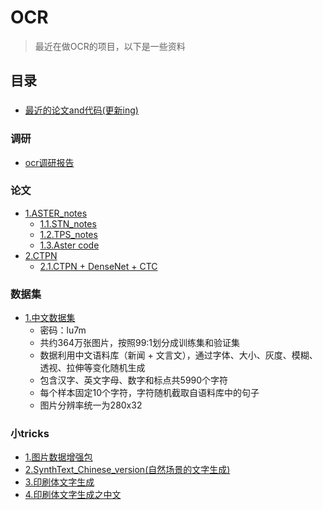 # OCR
>最近在做OCR的项目，以下是一些资料
## 目录 
###
* [最近的论文and代码(更新ing)](https://github.com/hwalsuklee/awesome-deep-text-detection-recognition)
### 调研
* [ocr调研报告](./Documents/基于深度学习的场景文本识别调研.pptx)
### 论文
* [1.ASTER_notes](./Documents/ASTER_notes.pptx)
  * [1.1.STN_notes](./Documents/STN_notes.pdf)
  * [1.2.TPS_notes](./Documents/TPS_notes.docx)
  * [1.3.Aster code](https://github.com/bgshih/aster)
* [2.CTPN](https://github.com/eragonruan/text-detection-ctpn)
  * [2.1.CTPN + DenseNet + CTC](https://github.com/binaoye/chinese_ocr-master)
### 数据集
* [1.中文数据集](https://pan.baidu.com/s/1QkI7kjah8SPHwOQ40rS1Pw)
  * 密码：lu7m
  * 共约364万张图片，按照99:1划分成训练集和验证集
  * 数据利用中文语料库（新闻 + 文言文），通过字体、大小、灰度、模糊、透视、拉伸等变化随机生成
  * 包含汉字、英文字母、数字和标点共5990个字符
  * 每个样本固定10个字符，字符随机截取自语料库中的句子
  * 图片分辨率统一为280x32
### 小tricks
* [1.图片数据增强包](https://github.com/albu/albumentations)
* [2.SynthText_Chinese_version(自然场景的文字生成)](https://github.com/JarveeLee/SynthText_Chinese_version)
* [3.印刷体文字生成](https://github.com/Belval/TextRecognitionDataGenerator)
* [4.印刷体文字生成之中文](https://github.com/Sanster/text_renderer)
